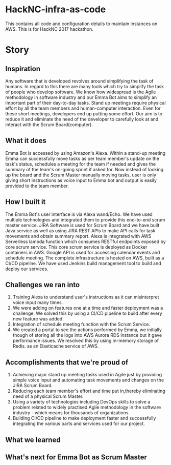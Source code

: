 # HackNC-infra-as-code
This contains all code and configuration details to maintain instances on AWS. This is for HackNC 2017 hackathon.

# Story
## Inspiration
Any software that is developed revolves around simplifying the task of humans. In regard to this there are many tools which try to simplify the task of people who develop software. We know how widespread is the Agile methodology in software industry and our Emma Bot aims to simplify an important part of their day-to-day tasks. Stand up meetings require physical effort by all the team members and human-computer interaction. Even for these short meetings, developers end up putting some effort. Our aim is to reduce it and eliminate the need of the developer to carefully look at and interact with the Scrum Board(computer).

## What it does
Emma Bot is accessed by using Amazon's Alexa. Within a stand-up meeting Emma can successfully move tasks as per team member's update on the task's status, schedules a meeting for the team if needed and gives the summary of the team's on-going sprint if asked for. Now instead of looking up the board and the Scrum Master manually moving tasks, user is only giving short instructions as voice input to Emma bot and output is easily provided to the team member.

## How I built it
The Emma Bot's user interface is via Alexa wand/Echo. We have used multiple technologies and integrated them to provide this end-to-end scrum master service. JIRA Software is used for Scrum Board and we have built Java service as well as using JIRA REST APIs to make API calls for task movements and obtain summary report. Alexa is integrated with AWS Serverless lambda function which consumes RESTful endpoints exposed by core scrum service. This core scrum service is deployed as Docker containers in AWS. Google API is used for accessing calendar events and schedule meeting. The complete infrastructure is hosted on AWS, built as a CI/CD pipeline. We have used Jenkins build management tool to build and deploy our services.

## Challenges we ran into
1) Training Alexa to understand user's instructions as it can misinterpret voice input many times.
2) We were adding on features one at a time and faster deployment was a challenge. We solved this by using a CI/CD pipeline to build after every new feature was added.
3) Integration of schedule meeting function with the Scrum Service.
4) We created a portal to see the actions performed by Emma, we initially though of storing all the logs into AWS Aurora RDS instance but it gave performance issues. We resolved this by using in-memory storage of Redis. as an Elasticache service of AWS.

## Accomplishments that we're proud of
1) Achieving major stand up meeting tasks used in Agile just by providing simple voice input and automating task movements and changes on the JIRA Scrum Board.
2) Reducing each team member's effort and time put in,thereby eliminating need of a physical Scrum Master.
3) Using a variety of technologies including DevOps skills to solve a problem related to widely practised Agile methodology in the software industry - which means for thousands of organizations.
3) Building CI/CD pipeline to make deployment faster and successfully integrating the various parts and services used for our project. 

## What we learned


## What's next for Emma Bot as Scrum Master

